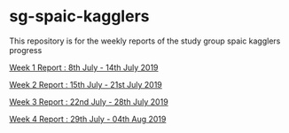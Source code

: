 # sg-spaic-kagglers
This repository is for the weekly reports of the study group spaic kagglers progress

 [Week 1 Report : 8th July - 14th July 2019](https://github.com/munniomer/sg-spaic-kagglers/blob/master/week%201/week1_progress.md)
 

 [Week 2 Report : 15th July - 21st July 2019](https://github.com/munniomer/sg-spaic-kagglers/blob/master/week%202/week2_progress.md)


[Week 3 Report : 22nd July - 28th July 2019](https://github.com/munniomer/sg-spaic-kagglers/blob/master/week%203/week3_progress.md)



[Week 4 Report : 29th July - 04th Aug 2019](https://github.com/munniomer/sg-spaic-kagglers/blob/master/week%204/week4_progress.md)

